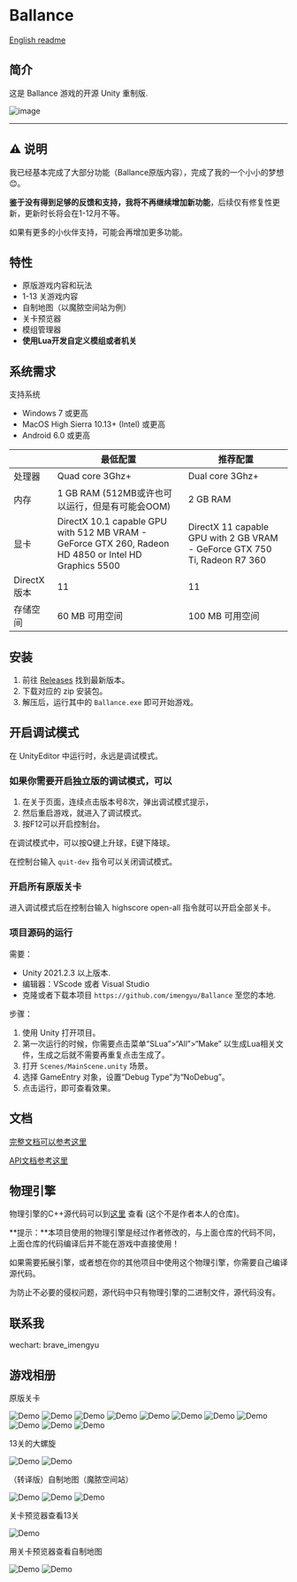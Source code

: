 # Ballance

[English readme](./README.en.md)

## 简介

这是 Ballance 游戏的开源 Unity 重制版.

![image](/Assets/System/Textures/splash_app.bmp)

---

## ⚠ 说明

我已经基本完成了大部分功能（Ballance原版内容），完成了我的一个小小的梦想😊。

**鉴于没有得到足够的反馈和支持，我将不再继续增加新功能**，后续仅有修复性更新，更新时长将会在1-12月不等。

如果有更多的小伙伴支持，可能会再增加更多功能。

## 特性

* 原版游戏内容和玩法
* 1-13 关游戏内容
* 自制地图（以魔脓空间站为例）
* 关卡预览器
* 模组管理器
* **使用Lua开发自定义模组或者机关**

## 系统需求

支持系统

* Windows 7 或更高
* MacOS High Sierra 10.13+ (Intel) 或更高
* Android 6.0 或更高

||最低配置|推荐配置|
|---|---|---|
|处理器|Quad core 3Ghz+|Dual core 3Ghz+|
|内存|1 GB RAM (512MB或许也可以运行，但是有可能会OOM) |2 GB RAM|
|显卡|DirectX 10.1 capable GPU with 512 MB VRAM - GeForce GTX 260, Radeon HD 4850 or Intel HD Graphics 5500|DirectX 11 capable GPU with 2 GB VRAM - GeForce GTX 750 Ti, Radeon R7 360|
|DirectX 版本|11|11|
|存储空间|60 MB 可用空间|100 MB 可用空间|

## 安装

1. 前往 [Releases](https://github.com/imengyu/Ballance/releases) 找到最新版本。
2. 下载对应的 zip 安装包。
3. 解压后，运行其中的 `Ballance.exe` 即可开始游戏。

## 开启调试模式

在 UnityEditor 中运行时，永远是调试模式。

### 如果你需要开启独立版的调试模式，可以

1. 在关于页面，连续点击版本号8次，弹出调试模式提示，
2. 然后重启游戏，就进入了调试模式。
3. 按F12可以开启控制台。

在调试模式中，可以按Q键上升球，E键下降球。

在控制台输入 `quit-dev` 指令可以关闭调试模式。

### 开启所有原版关卡

进入调试模式后在控制台输入 highscore open-all 指令就可以开启全部关卡。

### 项目源码的运行

需要：

* Unity 2021.2.3 以上版本.
* 编辑器：VScode 或者 Visual Studio
* 克隆或者下载本项目 `https://github.com/imengyu/Ballance` 至您的本地.

步骤：

1. 使用 Unity 打开项目。
2. 第一次运行的时候，你需要点击菜单“SLua”>“All”>“Make” 以生成Lua相关文件，生成之后就不需要再重复点击生成了。
3. 打开 `Scenes/MainScene.unity` 场景。
4. 选择 GameEntry 对象，设置“Debug Type”为“NoDebug”。
5. 点击运行，即可查看效果。

## 文档

[完整文档可以参考这里](https://imengyu.github.io/Ballance/#/readme)

[API文档参考这里](https://imengyu.github.io/Ballance/#/LuaApi/readme)

## 物理引擎

物理引擎的C++源代码可以到[这里](https://github.com/nillerusr/source-physics) 查看 (这个不是作者本人的仓库)。

**提示：**本项目使用的物理引擎是经过作者修改的，与上面仓库的代码不同，上面仓库的代码编译后并不能在游戏中直接使用！

如果需要拓展引擎，或者想在你的其他项目中使用这个物理引擎，你需要自己编译源代码。

为防止不必要的侵权问题，源代码中只有物理引擎的二进制文件，源代码没有。

## 联系我

wechart: brave_imengyu

## 游戏相册

原版关卡

![Demo](docs/DemoImages/11.jpg)
![Demo](docs/DemoImages/12.jpg)
![Demo](docs/DemoImages/13.jpg)
![Demo](docs/DemoImages/14.jpg)
![Demo](docs/DemoImages/18.jpg)
![Demo](docs/DemoImages/9.jpg)
![Demo](docs/DemoImages/6.jpg)
![Demo](docs/DemoImages/7.jpg)
![Demo](docs/DemoImages/15.jpg)
![Demo](docs/DemoImages/16.jpg)
![Demo](docs/DemoImages/17.jpg)

13关的大螺旋

![Demo](docs/DemoImages/9.gif)
![Demo](docs/DemoImages/10.png)

（转译版）自制地图（魔脓空间站）

![Demo](docs/DemoImages/3.jpg)
![Demo](docs/DemoImages/4.jpg)
![Demo](docs/DemoImages/5.jpg)

关卡预览器查看13关

![Demo](docs/DemoImages/8.jpg)

用关卡预览器查看自制地图

![Demo](docs/DemoImages/1.jpg)
![Demo](docs/DemoImages/2.jpg)
